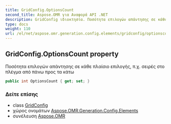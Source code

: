```yaml
---
title: GridConfig.OptionsCount
second_title: Aspose.OMR για Αναφορά API .NET
description: GridConfig ιδιοκτησία. Ποσότητα επιλογών απάντησης σε κάθε πλαίσιο επιλογής π.χ. σειρές στο πλέγμα από πάνω προς τα κάτω
type: docs
weight: 110
url: /el/net/aspose.omr.generation.config.elements/gridconfig/optionscount/
---
```

## GridConfig.OptionsCount property

Ποσότητα επιλογών απάντησης σε κάθε πλαίσιο επιλογής, π.χ. σειρές στο πλέγμα από πάνω προς τα κάτω

```csharp
public int OptionsCount { get; set; }
```

### Δείτε επίσης

* class [GridConfig](../)
* χώρος ονομάτων [Aspose.OMR.Generation.Config.Elements](../../gridconfig/)
* συνέλευση [Aspose.OMR](../../../)


